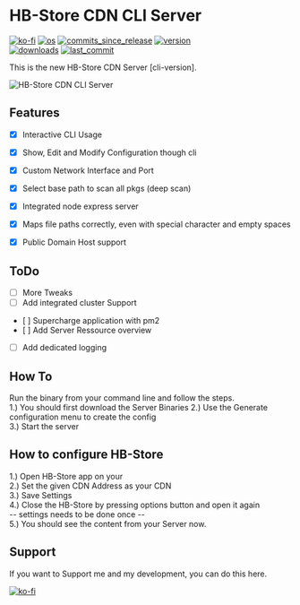 # HB-Store CDN CLI Server
[![ko-fi](https://img.shields.io/badge/Buy%20me%20a%20Shisha%20on-Ko--fi-red)](https://ko-fi.com/M4M082WK8)
[![os](https://img.shields.io/badge/platform-windows%20%7C%20macos%20%7C%20linux-lightgrey)](#)
[![commits_since_release](https://img.shields.io/github/commits-since/gkiokan/hb-store-cdn-cli-server/v1.1.0)](#)
[![version](https://img.shields.io/github/package-json/v/gkiokan/hb-store-cdn-cli-server)](#)  
[![downloads](https://img.shields.io/github/downloads/gkiokan/hb-store-cdn-cli-server/total)](#)
[![last_commit](https://img.shields.io/github/last-commit/gkiokan/hb-store-cdn-cli-server)](#)

This is the new HB-Store CDN Server [cli-version].

![HB-Store CDN CLI Server](https://pbs.twimg.com/media/FSBAnMuXsAceAGq?format=jpg&name=large)  


## Features  
- [x] Interactive CLI Usage
- [x] Show, Edit and Modify Configuration though cli
- [x] Custom Network Interface and Port  
- [x] Select base path to scan all pkgs (deep scan)  
- [x] Integrated node express server  
- [x] Maps file paths correctly, even with special character and empty spaces  
- [x] Public Domain Host support  


## ToDo  
- [ ] More Tweaks
- [ ] Add integrated cluster Support
- [ ] Supercharge application with pm2  
- [ ] Add Server Ressource overview  
- [ ] Add dedicated logging


## How To  
Run the binary from your command line and follow the steps.  
1.) You should first download the Server Binaries
2.) Use the Generate configuration menu to create the config  
3.) Start the server  


## How to configure HB-Store  
1.) Open HB-Store app on your  
2.) Set the given CDN Address as your CDN  
3.) Save Settings  
4.) Close the HB-Store by pressing options button and open it again  
-- settings needs to be done once --  
5.) You should see the content from your Server now.  


## Support  
If you want to Support me and my development, you can do this here.  

[![ko-fi](https://ko-fi.com/img/githubbutton_sm.svg)](https://ko-fi.com/M4M082WK8)
